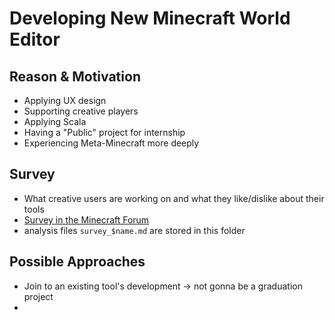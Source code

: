 Developing New Minecraft World Editor
=====================================

Reason & Motivation
-------------------
- Applying UX design
- Supporting creative players
- Applying Scala
- Having a "Public" project for internship
- Experiencing Meta-Minecraft more deeply

Survey
------
- What creative users are working on and what they like/dislike about their tools
- [Survey in the Minecraft Forum](http://www.minecraftforum.net/forums/minecraft-discussion/creative-mode/2289593-question-common-methods-to-edit-worlds-in-recent)
- analysis files `survey_$name.md` are stored in this folder

Possible Approaches
-------------------
- Join to an existing tool's development → not gonna be a graduation project
-
